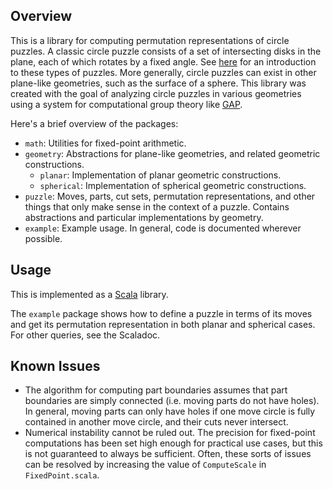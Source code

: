 Overview
--------
This is a library for computing permutation representations of circle puzzles. A classic circle puzzle consists of a set of intersecting disks in the plane, each of which rotates by a fixed angle. See [here](http://www.jaapsch.net/puzzles/circleman.htm) for an introduction to these types of puzzles. More generally, circle puzzles can exist in other plane-like geometries, such as the surface of a sphere. This library was created with the goal of analyzing circle puzzles in various geometries using a system for computational group theory like [GAP](http://www.gap-system.org/).

Here's a brief overview of the packages:
* `math`: Utilities for fixed-point arithmetic.
* `geometry`: Abstractions for plane-like geometries, and related geometric constructions.
  * `planar`: Implementation of planar geometric constructions.
  * `spherical`: Implementation of spherical geometric constructions.
* `puzzle`: Moves, parts, cut sets, permutation representations, and other things that only make sense in the context of a puzzle. Contains abstractions and particular implementations by geometry.
* `example`: Example usage.
In general, code is documented wherever possible.

Usage
-----
This is implemented as a [Scala](http://www.scala-lang.org/) library.


The `example` package shows how to define a puzzle in terms of its moves and get its permutation representation in both planar and spherical cases. For other queries, see the Scaladoc.

Known Issues
------------
* The algorithm for computing part boundaries assumes that part boundaries are simply connected (i.e. moving parts do not have holes). In general, moving parts can only have holes if one move circle is fully contained in another move circle, and their cuts never intersect.
* Numerical instability cannot be ruled out. The precision for fixed-point computations has been set high enough for practical use cases, but this is not guaranteed to always be sufficient. Often, these sorts of issues can be resolved by increasing the value of `ComputeScale` in `FixedPoint.scala`.
